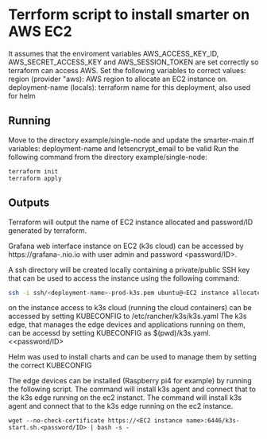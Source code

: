 # Terrform script to install smarter on AWS EC2

It assumes that the enviroment variables AWS_ACCESS_KEY_ID, AWS_SECRET_ACCESS_KEY and AWS_SESSION_TOKEN are set correctly so terraform can access AWS.
Set the following variables to correct values:
region (provider "aws): AWS region to allocate an EC2 instance on.
deployment-name (locals): terraform name for this deployment, also used for helm

## Running

Move to the directory example/single-node and update the smarter-main.tf variables: deployment-name and letsencrypt_email to be valid
Run the following command from the directory example/single-node:
```
terraform init
terraform apply
```

## Outputs

Terraform will output the name of EC2 instance allocated and password/ID generated by terraform.

Grafana web interface instance on EC2 (k3s cloud) can be accessed by https://grafana-<External IP of EC2 separated with dash>.nio.io with user admin and password <password/ID>.

A ssh directory will be created locally containing a private/public SSH key that can be used to access the instance using the following command:

```bash
ssh -i ssh/<deployment-name>-prod-k3s.pem ubuntu@<EC2 instance allocated>
```

on the instance access to k3s cloud (running the cloud containers) can be accessed by setting KUBECONFIG to /etc/rancher/k3s/k3s.yaml
The k3s edge, that manages the edge devices and applications running on them, can be accessd by setting KUBECONFIG as $(pwd)/k3s.yaml.<<password/ID>

Helm was used to install charts and can be used to manage them by setting the correct KUBECONFIG

The edge devices can be installed (Raspberry pi4 for example) by running the following script. The command will install k3s agent and connect that to the k3s edge running on the ec2 instanct. The command will install k3s agent and connect that to the k3s edge running on the ec2 instance.
```
wget --no-check-certificate https://<EC2 instance name>:6446/k3s-start.sh.<password/ID> | bash -s -
```

